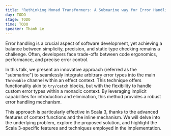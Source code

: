```yaml
---
title: "Rethinking Monad Transformers: A Submarine way for Error Handling"
day: TODO
stage: TODO
time: TODO
speaker: Thanh Le
---
```


Error handling is a crucial aspect of software development, yet achieving a balance between simplicity, precision, and static type checking remains a challenge. Often, developers face trade-offs between code ergonomics, performance, and precise error control.

In this talk, we present an innovative approach (referred as the "submarine") to seamlessly integrate arbitrary error types into the main `Throwable` channel within an effect context. This technique offers functionality akin to `try/catch` blocks, but with the flexibility to handle custom error types within a monadic context. By leveraging implicit capabilities for introduction and elimination, this method provides a robust error handling mechanism.

This approach is particularly effective in Scala 3, thanks to the advanced features of context functions and the inline mechanism. We will delve into the underlying problem, explore the proposed solution, and highlight the Scala 3-specific features and techniques employed in the implementation.
    